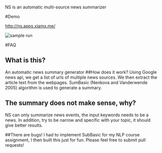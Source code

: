 NS is an automatic multi-source news summarizer

#Demo

http://ns.apps.xiamx.me/

![sample run](https://raw.github.com/xiamx/ns/master/samplerun.png)

#FAQ
## What is this?

An automatic news summary generator
##How does it work?
Using Google news api, we get a list of urls of multiple news sources. We then extract the article text from the webpages. SumBasic (Nenkova and Vanderwende 2005) algorithm is used to generate a summary.</p>

## The summary does not make sense, why?
NS can only summarize news events, the input keywords needs to be a news. In addition, try to be narrow and specific with your topic, it should give better results.

##There are bugs!
I had to implement SubBasic for my NLP course assignment, I then built this just for fun. Please feel free to submit pull requests!</p>